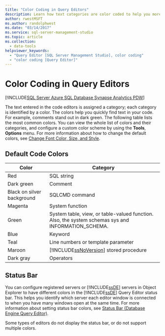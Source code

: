 ```yaml
---
title: "Color Coding in Query Editors"
description: Learn how text categories are color coded to help you more easily find specific text, and how you can configure a custom color scheme.
author: rwestMSFT
ms.author: randolphwest
ms.date: "03/14/2017"
ms.service: sql-server-management-studio
ms.topic: article
ms.collection:
  - data-tools
helpviewer_keywords:
  - "Query Editor [SQL Server Management Studio], color coding"
  - "color coding [Query Editor]"
---
```


# Color Coding in Query Editors

[!INCLUDE[SQL Server Azure SQL Database Synapse Analytics PDW](../includes/applies-to-version/sql-asdb-asdbmi-asa-pdw.md)]

The text entered in the code editors is assigned a category; each category is identified by a color. The colors help you quickly find text in your code. For example, comments stand out in dark green. The following table lists the most common colors. You can view the whole list of colors and their categories, and configure a custom color scheme by using the **Tools**, **Options** menu. For more information about how to change the default colors, see [Change Font Color, Size, and Style](change-font-color-size-and-style.md).  
  
## Default Code Colors  
  
|Color|Category|  
|-----------|--------------|  
|Red|SQL string|  
|Dark green|Comment|  
|Black on silver background|SQLCMD command|  
|Magenta|System function|  
|Green|System table, view, or table-valued function. Also, the system schemas sys and INFORMATION_SCHEMA.|  
|Blue|Keyword|  
|Teal|Line numbers or template parameter|  
|Maroon|[!INCLUDE[ssNoVersion](../includes/ssnoversion-md.md)] stored procedure|  
|Dark gray|Operators|  
  
## Status Bar  
 You can configure registered servers or [!INCLUDE[ssDE](../includes/ssde-md.md)] servers in Object Explorer to have different colors in the [!INCLUDE[ssDE](../includes/ssde-md.md)] Query Editor status bar. This helps you identify which server each editor window is connected to when you have many windows open at the same time. For more information about setting status bar colors, see [Status Bar &#40;Database Engine Query Editor&#41;](status-bar-database-engine-query-editor.md).  
  
 Some types of editors do not display the status bar, or do not support multiple colors.  
  
